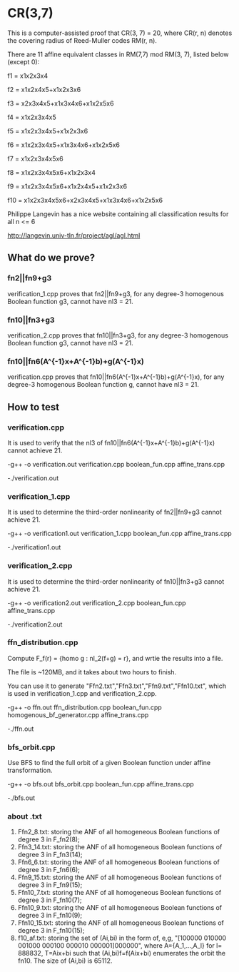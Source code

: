 # CR(3,7)

This is a computer-assisted proof that CR(3, 7) = 20, where CR(r, n) denotes the covering radius of Reed-Muller codes RM(r, n).

There are 11 affine equivalent classes in RM(7,7) mod RM(3, 7), listed below (except 0):

f1 = x1x2x3x4

f2 = x1x2x4x5+x1x2x3x6

f3 = x2x3x4x5+x1x3x4x6+x1x2x5x6

f4 = x1x2x3x4x5

f5 = x1x2x3x4x5+x1x2x3x6

f6 = x1x2x3x4x5+x1x3x4x6+x1x2x5x6

f7 = x1x2x3x4x5x6

f8 = x1x2x3x4x5x6+x1x2x3x4

f9 = x1x2x3x4x5x6+x1x2x4x5+x1x2x3x6

f10 = x1x2x3x4x5x6+x2x3x4x5+x1x3x4x6+x1x2x5x6

Philippe Langevin has a nice website containing all classification results for all n <= 6

http://langevin.univ-tln.fr/project/agl/agl.html

## What do we prove?

### fn2||fn9+g3 

verification_1.cpp proves that fn2||fn9+g3, for any degree-3 homogenous Boolean function g3, cannot have nl3 = 21.

### fn10||fn3+g3

verification_2.cpp proves that fn10||fn3+g3, for any degree-3 homogenous Boolean function g3, cannot have nl3 = 21.

### fn10||fn6(A^{-1}x+A^{-1}b)+g(A^{-1}x)

verification.cpp proves that fn10||fn6(A^{-1}x+A^{-1}b)+g(A^{-1}x), for any degree-3 homogenous Boolean function g, cannot have nl3 = 21.

## How to test

### verification.cpp 
It is used to verify that the nl3 of fn10||fn6(A^{-1}x+A^{-1}b)+g(A^{-1}x) cannot achieve 21.

-g++ -o verification.out verification.cpp boolean_fun.cpp affine_trans.cpp

-./verification.out

### verification_1.cpp 
It is used to determine the third-order nonlinearity of fn2||fn9+g3 cannot achieve 21.

-g++ -o verification1.out verification_1.cpp boolean_fun.cpp affine_trans.cpp

-./verification1.out

### verification_2.cpp 
It is used to determine the third-order nonlinearity of fn10||fn3+g3 cannot achieve 21.

-g++ -o verification2.out verification_2.cpp boolean_fun.cpp affine_trans.cpp

-./verification2.out

### ffn_distribution.cpp 
Compute F_f(r) = {homo g : nl_2(f+g) = r}, and wrtie the results into a file.

The file is ~120MB, and it takes about two hours to finish.

You can use it to generate "Ffn2.txt","Ffn3.txt","Ffn9.txt","Ffn10.txt", which is used in verification_1.cpp and verification_2.cpp.

-g++ -o ffn.out ffn_distribution.cpp boolean_fun.cpp homogenous_bf_generator.cpp affine_trans.cpp

-./ffn.out

### bfs_orbit.cpp

Use BFS to find the full orbit of a given Boolean function under affine transformation.

-g++ -o bfs.out bfs_orbit.cpp boolean_fun.cpp affine_trans.cpp

-./bfs.out


### about .txt

1. Ffn2_8.txt: storing the ANF of all homogeneous Boolean functions of degree 3 in F_fn2(8);
2. Ffn3_14.txt: storing the ANF of all homogeneous Boolean functions of degree 3 in F_fn3(14);
3. Ffn6_6.txt: storing the ANF of all homogeneous Boolean functions of degree 3 in F_fn6(6);
4. Ffn9_15.txt: storing the ANF of all homogeneous Boolean functions of degree 3 in F_fn9(15);
5. Ffn10_7.txt: storing the ANF of all homogeneous Boolean functions of degree 3 in F_fn10(7);
6. Ffn10_9.txt: storing the ANF of all homogeneous Boolean functions of degree 3 in F_fn10(9);
7. Ffn10_15.txt: storing the ANF of all homogeneous Boolean functions of degree 3 in F_fn10(15);
8. f10_af.txt: storing the set of (Ai,bi) in the form of, e,g, "[100000 010000 001000 000100 000010 000001]000000", where A={A_1,...,A_l} for l= 888832, T=Aix+bi such that (Ai,bi)f=f(Aix+bi) enumerates the orbit the fn10.
The size of (Ai,bi) is 65112.






